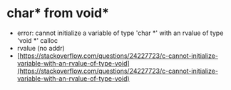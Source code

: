 # char\* from void\*

* error: cannot initialize a variable of type 'char \*' with an rvalue of type 'void \*' calloc
* rvalue (no addr)
* [https://stackoverflow.com/questions/24227723/c-cannot-initialize-variable-with-an-rvalue-of-type-void](https://stackoverflow.com/questions/24227723/c-cannot-initialize-variable-with-an-rvalue-of-type-void)
